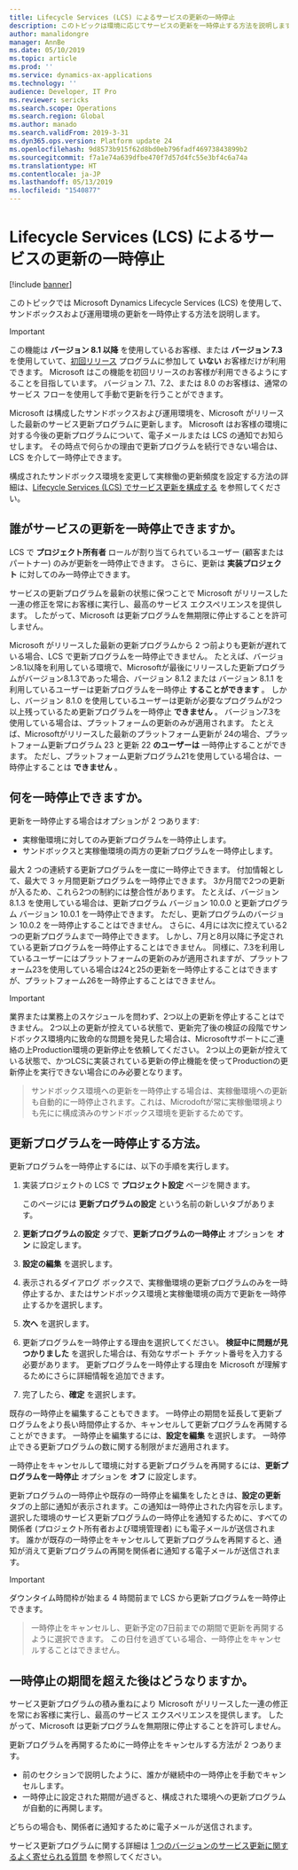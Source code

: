 ```yaml
---
title: Lifecycle Services (LCS) によるサービスの更新の一時停止
description: このトピックは環境に応じてサービスの更新を一時停止する方法を説明します。
author: manalidongre
manager: AnnBe
ms.date: 05/10/2019
ms.topic: article
ms.prod: ''
ms.service: dynamics-ax-applications
ms.technology: ''
audience: Developer, IT Pro
ms.reviewer: sericks
ms.search.scope: Operations
ms.search.region: Global
ms.author: manado
ms.search.validFrom: 2019-3-31
ms.dyn365.ops.version: Platform update 24
ms.openlocfilehash: 9d8573b915f62d8bd0eb796fadf46973843899b2
ms.sourcegitcommit: f7a1e74a639dfbe470f7d57d4fc55e3bf4c6a74a
ms.translationtype: HT
ms.contentlocale: ja-JP
ms.lasthandoff: 05/13/2019
ms.locfileid: "1540877"
---
```

# <a name="pause-service-updates-through-lifecycle-services-lcs"></a>Lifecycle Services (LCS) によるサービスの更新の一時停止

[!include [banner](../includes/banner.md)]

このトピックでは Microsoft Dynamics Lifecycle Services (LCS) を使用して、サンドボックスおよび運用環境の更新を一時停止する方法を説明します。

> [!IMPORTANT]
> この機能は **バージョン 8.1 以降** を使用しているお客様、または **バージョン 7.3** を使用していて、[初回リリース](../../fin-and-ops/get-started/public-preview-releases.md) プログラムに参加して **いない** お客様だけが利用できます。 Microsoft はこの機能を初回リリースのお客様が利用できるようにすることを目指しています。 バージョン 7.1、7.2、または 8.0 のお客様は、通常のサービス フローを使用して手動で更新を行うことができます。

Microsoft は構成したサンドボックスおよび運用環境を、Microsoft がリリースした最新のサービス更新プログラムに更新します。 Microsoft はお客様の環境に対する今後の更新プログラムについて、電子メールまたは LCS の通知でお知らせします。 その時点で何らかの理由で更新プログラムを続行できない場合は、LCS を介して一時停止できます。

構成されたサンドボックス環境を変更して実稼働の更新頻度を設定する方法の詳細は、[Lifecycle Services (LCS) でサービス更新を構成する](configure-service-updates.md) を参照してください。

## <a name="who-can-pause-service-updates"></a>誰がサービスの更新を一時停止できますか。

LCS で **プロジェクト所有者** ロールが割り当てられているユーザー (顧客またはパートナー) のみが更新を一時停止できます。 さらに、更新は **実装プロジェクト** に対してのみ一時停止できます。

サービスの更新プログラムを最新の状態に保つことで Microsoft がリリースした一連の修正を常にお客様に実行し、最高のサービス エクスペリエンスを提供します。 したがって、Microsoft は更新プログラムを無期限に停止することを許可しません。

Microsoft がリリースした最新の更新プログラムから 2 つ前よりも更新が遅れている場合、LCS で更新プログラムを一時停止できません。 たとえば、バージョン8.1以降を利用している環境で、Microsoftが最後にリリースした更新プログラムがバージョン8.1.3であった場合、バージョン 8.1.2 または バージョン 8.1.1 を利用しているユーザーは更新プログラムを一時停止 **することができます** 。 しかし、バージョン 8.1.0 を使用しているユーザーは更新が必要なプログラムが2つ以上残っているため更新プログラムを一時停止 **できません** 。 バージョン7.3を使用している場合は、プラットフォームの更新のみが適用されます。 たとえば、Microsoftがリリースした最新のプラットフォーム更新が 24の場合、プラットフォーム更新プログラム 23 と更新 22 **のユーザーは** 一時停止することができます。 ただし、プラットフォーム更新プログラム21を使用している場合は、一時停止することは **できません** 。 

## <a name="what-can-i-pause"></a>何を一時停止できますか。

更新を一時停止する場合はオプションが 2 つあります:

- 実稼働環境に対してのみ更新プログラムを一時停止します。
- サンドボックスと実稼働環境の両方の更新プログラムを一時停止します。

最大 2 つの連続する更新プログラムを一度に一時停止できます。 付加情報として、最大で 3 ヶ月間更新プログラムを一時停止できます。 3か月間で2つの更新が入るため、これら2つの制約には整合性があります。 たとえば、バージョン 8.1.3 を使用している場合は、更新プログラム バージョン 10.0.0 と更新プログラム バージョン 10.0.1 を一時停止できます。 ただし、更新プログラムのバージョン 10.0.2 を一時停止することはできません。 さらに、4月には次に控えている2つの更新プログラムまで一時停止できます。 しかし、7月と8月以降に予定されている更新プログラムを一時停止することはできません。 同様に、7.3を利用しているユーザーにはプラットフォームの更新のみが適用されますが、プラットフォーム23を使用している場合は24と25の更新を一時停止することはできますが、プラットフォーム26を一時停止することはできません。

> [!IMPORTANT]
>  業界または業務上のスケジュールを問わず、2つ以上の更新を停止することはできません。 2つ以上の更新が控えている状態で、更新完了後の検証の段階でサンドボックス環境内に致命的な問題を発見した場合は、Microsoftサポートにご連絡の上Production環境の更新停止を依頼してください。 2つ以上の更新が控えている状態で、かつLCSに実装されている更新の停止機能を使ってProductionの更新停止を実行できない場合にのみ必要となります。

> サンドボックス環境への更新を一時停止する場合は、実稼働環境への更新も自動的に一時停止されます。これは、Microdoftが常に実稼働環境よりも先にに構成済みのサンドボックス環境を更新するためです。

## <a name="how-do-i-pause-updates"></a>更新プログラムを一時停止する方法。

更新プログラムを一時停止するには、以下の手順を実行します。

1. 実装プロジェクトの LCS で **プロジェクト設定** ページを開きます。

    このページには **更新プログラムの設定** という名前の新しいタブがあります。

2. **更新プログラムの設定** タブで、**更新プログラムの一時停止** オプションを **オン** に設定します。
3. **設定の編集** を選択します。
4. 表示されるダイアログ ボックスで、実稼働環境の更新プログラムのみを一時停止するか、またはサンドボックス環境と実稼働環境の両方で更新を一時停止するかを選択します。
5. **次へ** を選択します。
6. 更新プログラムを一時停止する理由を選択してください。 **検証中に問題が見つかりました** を選択した場合は、有効なサポート チケット番号を入力する必要があります。 更新プログラムを一時停止する理由を Microsoft が理解するためにさらに詳細情報を追加できます。
7. 完了したら、**確定** を選択します。

既存の一時停止を編集することもできます。 一時停止の期間を延長して更新プログラムをより長い時間停止するか、キャンセルして更新プログラムを再開することができます。 一時停止を編集するには、**設定を編集** を選択します。 一時停止できる更新プログラムの数に関する制限がまだ適用されます。

一時停止をキャンセルして環境に対する更新プログラムを再開するには、**更新プログラムを一時停止** オプションを **オフ** に設定します。

更新プログラムの一時停止や既存の一時停止を編集をしたときは、**設定の更新** タブの上部に通知が表示されます。この通知は一時停止された内容を示します。 選択した環境のサービス更新プログラムの一時停止を通知するために、すべての関係者 (プロジェクト所有者および環境管理者) にも電子メールが送信されます。 誰かが既存の一時停止をキャンセルして更新プログラムを再開すると、通知が消えて更新プログラムの再開を関係者に通知する電子メールが送信されます。

> [!IMPORTANT]
> ダウンタイム時間枠が始まる 4 時間前まで LCS から更新プログラムを一時停止できます。

> 一時停止をキャンセルし、更新予定の7日前までの期間で更新を再開するように選択できます。 この日付を過ぎている場合、一時停止をキャンセルすることはできません。

## <a name="what-happens-after-the-pause-duration-expires"></a>一時停止の期間を超えた後はどうなりますか。

サービス更新プログラムの積み重ねにより Microsoft がリリースした一連の修正を常にお客様に実行し、最高のサービス エクスペリエンスを提供します。 したがって、Microsoft は更新プログラムを無期限に停止することを許可しません。

更新プログラムを再開するために一時停止をキャンセルする方法が 2 つあります。

- 前のセクションで説明したように、誰かが継続中の一時停止を手動でキャンセルします。
- 一時停止に設定された期間が過ぎると、構成された環境への更新プログラムが自動的に再開します。

どちらの場合も、関係者に通知するために電子メールが送信されます。

サービス更新プログラムに関する詳細は [1 つのバージョンのサービス更新に関するよく寄せられる質問](../../fin-and-ops/get-started/one-version.md) を参照してください。
